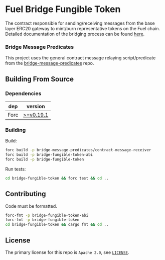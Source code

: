 # Fuel Bridge Fungible Token

The contract responsible for sending/receiving messages from the base layer ERC20 gateway to mint/burn representative tokens on the Fuel chain. Detailed documentation of the bridging process can be found [here](./docs/design_docs.md).

### Bridge Message Predicates

This project uses the general contract message relaying script/predicate from the [bridge-message-predicates](https://github.com/FuelLabs/bridge-message-predicates) repo.

## Building From Source

### Dependencies

| dep     | version                                                  |
| ------- | -------------------------------------------------------- |
| Forc    | [>=v0.19.1](https://fuellabs.github.io/sway/v0.19.1/introduction/installation.html) |

### Building

Build:

```sh
forc build -p bridge-message-predicates/contract-message-receiver
forc build -p bridge-fungible-token-abi
forc build -p bridge-fungible-token
```

Run tests:

```sh
cd bridge-fungible-token && forc test && cd ..
```

## Contributing

Code must be formatted.

```sh
forc-fmt -p bridge-fungible-token-abi
forc-fmt -p bridge-fungible-token
cd bridge-fungible-token && cargo fmt && cd ..
```

## License

The primary license for this repo is `Apache 2.0`, see [`LICENSE`](./LICENSE).

